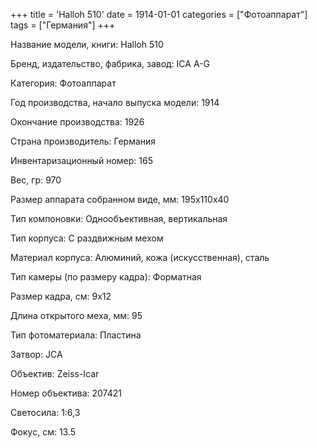 +++
title = 'Halloh 510'
date = 1914-01-01
categories = ["Фотоаппарат"]
tags = ["Германия"]
+++

Название модели, книги: Halloh 510

Бренд, издательство, фабрика, завод: ICA A-G

Категория: Фотоаппарат

Год производства, начало выпуска модели: 1914

Окончание производства: 1926

Страна производитель: Германия

Инвентаризационный номер: 165

Вес, гр: 970

Размер аппарата  собранном виде, мм: 195х110х40

Тип компоновки: Однообъективная, вертикальная

Тип корпуса: С раздвижным мехом

Материал корпуса: Алюминий, кожа (искусственная), сталь

Тип камеры (по размеру кадра): Форматная

Размер кадра, см: 9х12

Длина открытого меха, мм: 95

Тип фотоматериала: Пластина

Затвор: JCA

Объектив: Zeiss-Icar

Номер объектива: 207421

Светосила: 1:6,3

Фокус, см: 13.5

